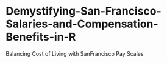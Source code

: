 # Demystifying-San-Francisco-Salaries-and-Compensation-Benefits-in-R
Balancing Cost of Living with SanFrancisco Pay Scales
